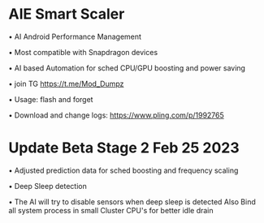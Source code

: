 # AIE Smart Scaler

• AI Android Performance Management 

• Most compatible with Snapdragon devices

• AI based Automation for sched CPU/GPU boosting and power saving

• join TG https://t.me/Mod_Dumpz

• Usage: flash and forget 

• Download and change logs:
  https://www.pling.com/p/1992765

# Update Beta Stage 2 Feb 25 2023

• Adjusted prediction data for sched boosting and frequency scaling

• Deep Sleep detection

• The AI will try to disable sensors when deep sleep is detected
  Also Bind all system process in small Cluster CPU's
  for better idle drain





